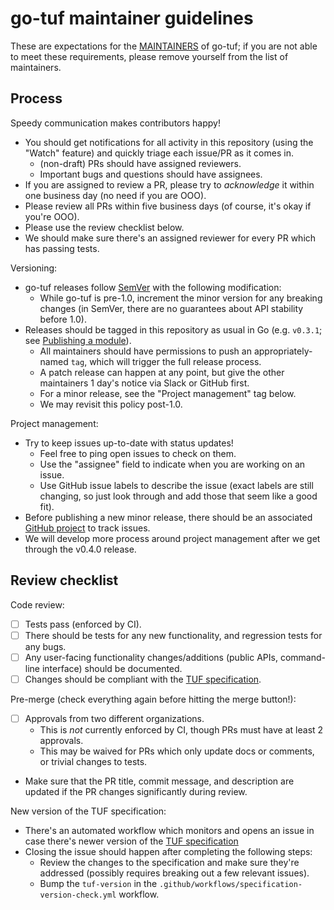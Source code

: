# go-tuf maintainer guidelines

These are expectations for the [MAINTAINERS](MAINTAINERS) of go-tuf; if you are not able to meet these requirements, please remove yourself from the list of maintainers.

## Process

Speedy communication makes contributors happy!

- You should get notifications for all activity in this repository (using the "Watch" feature) and quickly triage each issue/PR as it comes in.
  - (non-draft) PRs should have assigned reviewers.
  - Important bugs and questions should have assignees.
- If you are assigned to review a PR, please try to *acknowledge* it within one business day (no need if you are OOO).
- Please review all PRs within five business days (of course, it's okay if you're OOO).
- Please use the review checklist below.
- We should make sure there's an assigned reviewer for every PR which has passing tests.
  
Versioning:

- go-tuf releases follow [SemVer](https://semver.org/) with the following modification:
  - While go-tuf is pre-1.0, increment the minor version for any breaking changes (in SemVer, there are no guarantees about API stability before 1.0).
- Releases should be tagged in this repository as usual in Go (e.g. `v0.3.1`; see [Publishing a module](https://go.dev/doc/modules/publishing)).
  - All maintainers should have permissions to push an appropriately-named `tag`, which will trigger the full release process.
  - A patch release can happen at any point, but give the other maintainers 1 day's notice via Slack or GitHub first.
  - For a minor release, see the "Project management" tag below.
  - We may revisit this policy post-1.0.

Project management:

- Try to keep issues up-to-date with status updates!
  - Feel free to ping open issues to check on them.
  - Use the "assignee" field to indicate when you are working on an issue.
  - Use GitHub issue labels to describe the issue (exact labels are still changing, so just look through and add those that seem like a good fit).
- Before publishing a new minor release, there should be an associated [GitHub project](https://github.com/theupdateframework/go-tuf/projects?type=beta) to track issues.
- We will develop more process around project management after we get through the v0.4.0 release.

## Review checklist

Code review:

- [ ] Tests pass (enforced by CI).
- [ ] There should be tests for any new functionality, and regression tests for any bugs.
- [ ] Any user-facing functionality changes/additions (public APIs, command-line interface) should be documented.
- [ ] Changes should be compliant with the [TUF specification](https://theupdateframework.github.io/specification/latest/).

Pre-merge (check everything again before hitting the merge button!):

- [ ] Approvals from two different organizations.
  - This is *not* currently enforced by CI, though PRs must have at least 2 approvals.
  - This may be waived for PRs which only update docs or comments, or trivial changes to tests.
- Make sure that the PR title, commit message, and description are updated if the PR changes significantly during review.

New version of the TUF specification:

- There's an automated workflow which monitors and opens an issue in case there's newer version of the [TUF specification](https://theupdateframework.github.io/specification/latest/)
- Closing the issue should happen after completing the following steps:
  - Review the changes to the specification and make sure they're addressed (possibly requires breaking out a few relevant issues).
  - Bump the `tuf-version` in the `.github/workflows/specification-version-check.yml` workflow.
